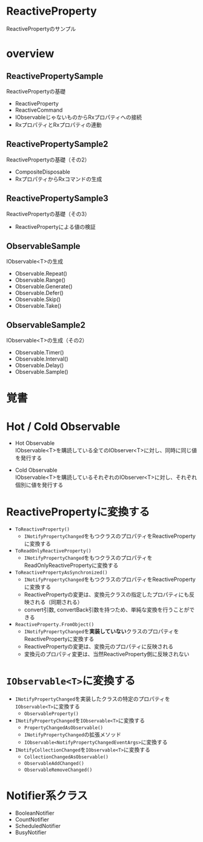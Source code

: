 # ReactiveProperty

ReactivePropertyのサンプル

# overview

## ReactivePropertySample

ReactivePropertyの基礎
- ReactiveProperty
- ReactiveCommand
- IObservable<T>じゃないものからRxプロパティへの接続
- RxプロパティとRxプロパティの連動

## ReactivePropertySample2

ReactivePropertyの基礎（その2）
- CompositeDisposable
- RxプロパティからRxコマンドの生成

## ReactivePropertySample3

ReactivePropertyの基礎（その3）
- ReactivePropertyによる値の検証

## ObservableSample

IObservable\<T\>の生成
- Observable.Repeat()
- Observable.Range()
- Observable.Generate()
- Observable.Defer()
- Observable.Skip()
- Observable.Take()

## ObservableSample2

IObservable\<T\>の生成（その2）
- Observable.Timer()
- Observable.Interval()
- Observable.Delay()
- Observable.Sample()

# 覚書

# Hot / Cold Observable

- Hot Observable  
    IObservable\<T\>を購読している全てのIObserver\<T\>に対し、同時に同じ値を発行する

- Cold Observable  
    IObservable\<T\>を購読しているそれぞれのIObserver\<T\>に対し、それぞれ個別に値を発行する

# ReactivePropertyに変換する

- `ToReactiveProperty()`
    - `INotifyPropertyChanged`をもつクラスのプロパティをReactivePropertyに変換する
- `ToReadOnlyReactiveProperty()`
    - `INotifyPropertyChanged`をもつクラスのプロパティをReadOnlyReactivePropertyに変換する
- `ToReactivePropertyAsSynchronized()`
    - `INotifyPropertyChanged`をもつクラスのプロパティをReactivePropertyに変換する
    - ReactivePropertyの変更は、変換元クラスの指定したプロパティにも反映される（同期される）
    - convert引数, convertBack引数を持つため、単純な変換を行うことができる
- `ReactiveProperty.FromObject()`
    - `INotifyPropertyChanged`を**実装していない**クラスのプロパティをReactivePropertyに変換する
    - ReactivePropertyの変更は、変換元のプロパティに反映される
    - 変換元のプロパティ変更は、当然ReactiveProperty側に反映されない

# `IObservable<T>`に変換する

- `INotifyPropertyChanged`を実装したクラスの特定のプロパティを`IObservable<T>`に変換する
    - `ObservableProperty()`
- `INotifyPropertyChanged`を`IObservable<T>`に変換する
    - `PropertyChangedAsObservable()`
    - `INotifyPropertyChanged`の拡張メソッド
    - `IObservable<NotifyPropertyChangedEventArgs>`に変換する
- `INotifyCollectionChanged`を`IObservable<T>`に変換する
    - `CollectionChangedAsObservable()`
    - `ObservableAddChanged()`
    - `ObservableRemoveChanged()`

# Notifier系クラス

- BooleanNotifier
- CountNotifier
- ScheduledNotifier
- BusyNotifier
